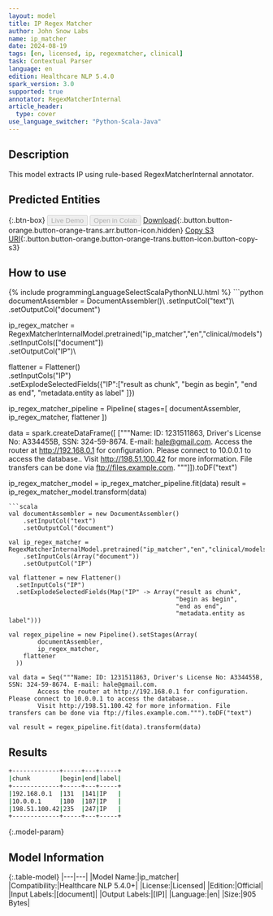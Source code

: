 ```yaml
---
layout: model
title: IP Regex Matcher
author: John Snow Labs
name: ip_matcher
date: 2024-08-19
tags: [en, licensed, ip, regexmatcher, clinical]
task: Contextual Parser
language: en
edition: Healthcare NLP 5.4.0
spark_version: 3.0
supported: true
annotator: RegexMatcherInternal
article_header:
  type: cover
use_language_switcher: "Python-Scala-Java"
---
```


## Description

This model extracts IP using rule-based RegexMatcherInternal annotator.

## Predicted Entities



{:.btn-box}
<button class="button button-orange" disabled>Live Demo</button>
<button class="button button-orange" disabled>Open in Colab</button>
[Download](https://s3.amazonaws.com/auxdata.johnsnowlabs.com/clinical/models/ip_matcher_en_5.4.0_3.0_1724108673183.zip){:.button.button-orange.button-orange-trans.arr.button-icon.hidden}
[Copy S3 URI](s3://auxdata.johnsnowlabs.com/clinical/models/ip_matcher_en_5.4.0_3.0_1724108673183.zip){:.button.button-orange.button-orange-trans.button-icon.button-copy-s3}

## How to use



<div class="tabs-box" markdown="1">
{% include programmingLanguageSelectScalaPythonNLU.html %}
```python
documentAssembler = DocumentAssembler()\
      .setInputCol("text")\
      .setOutputCol("document")

ip_regex_matcher = RegexMatcherInternalModel.pretrained("ip_matcher","en","clinical/models") \
    .setInputCols(["document"])\
    .setOutputCol("IP")\

flattener = Flattener() \
    .setInputCols("IP") \
    .setExplodeSelectedFields({"IP":["result as chunk",
                                            "begin as begin",
                                            "end as end",
                                            "metadata.entity as label"
                                            ]})

ip_regex_matcher_pipeline = Pipeline(
    stages=[
        documentAssembler,
        ip_regex_matcher,
        flattener
        ])

data = spark.createDataFrame([
    ["""Name: ID: 1231511863, Driver's License No: A334455B, SSN: 324-59-8674. E-mail: hale@gmail.com.
        Access the router at http://192.168.0.1 for configuration. Please connect to 10.0.0.1 to access the database..
        Visit http://198.51.100.42 for more information. File transfers can be done via ftp://files.example.com.
"""]]).toDF("text")


ip_regex_matcher_model = ip_regex_matcher_pipeline.fit(data)
result = ip_regex_matcher_model.transform(data)

```
```scala
val documentAssembler = new DocumentAssembler()
	.setInputCol("text")
	.setOutputCol("document")

val ip_regex_matcher = RegexMatcherInternalModel.pretrained("ip_matcher","en","clinical/models")
	.setInputCols(Array("document"))
	.setOutputCol("IP")

val flattener = new Flattener()
  .setInputCols("IP")
  .setExplodeSelectedFields(Map("IP" -> Array("result as chunk",
                                              "begin as begin",
                                              "end as end",
                                              "metadata.entity as label")))

val regex_pipeline = new Pipeline().setStages(Array(
		documentAssembler,
		ip_regex_matcher,
    flattener
  ))

val data = Seq("""Name: ID: 1231511863, Driver's License No: A334455B, SSN: 324-59-8674. E-mail: hale@gmail.com.
        Access the router at http://192.168.0.1 for configuration. Please connect to 10.0.0.1 to access the database..
        Visit http://198.51.100.42 for more information. File transfers can be done via ftp://files.example.com.""").toDF("text")

val result = regex_pipeline.fit(data).transform(data)
```
</div>

## Results

```bash
+-------------+-----+---+-----+
|chunk        |begin|end|label|
+-------------+-----+---+-----+
|192.168.0.1  |131  |141|IP   |
|10.0.0.1     |180  |187|IP   |
|198.51.100.42|235  |247|IP   |
+-------------+-----+---+-----+
```

{:.model-param}
## Model Information

{:.table-model}
|---|---|
|Model Name:|ip_matcher|
|Compatibility:|Healthcare NLP 5.4.0+|
|License:|Licensed|
|Edition:|Official|
|Input Labels:|[document]|
|Output Labels:|[IP]|
|Language:|en|
|Size:|905 Bytes|